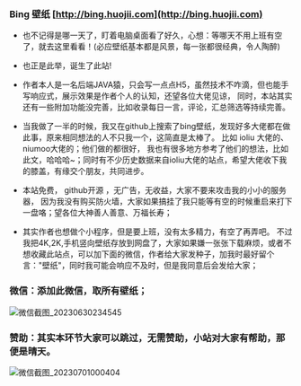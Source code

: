 ### Bing 壁纸 [http://bing.huojii.com](http://bing.huojii.com)
- 也不记得是哪一天了，盯着电脑桌面看了好久，心想：等哪天不用上班有空了，就去这里看看！(必应壁纸基本都是风景，每一张都很经典，令人陶醉)

- 也正是此举，诞生了此站!

- 作者本人是一名后端JAVA猿，只会写一点点H5，虽然技术不咋滴，但也能手写响应式，展示效果是作者个人的认知，还望各位大佬见谅， 同时，本站其实还有一些附加功能没完善，比如收录每日一言，评论，汇总筛选等持续完善。

- 当我做了一半的时候，我又在github上搜索了bing壁纸，发现好多大佬都在做此事，原来相同想法的人不只我一个，这简直是太棒了。 比如 ioliu 大佬的、niumoo大佬的；他们做的都很好， 我也有很多地方参考了他们的想法，比如此文，哈哈哈~；同时有不少历史数据来自ioliu大佬的站点，希望大佬收下我的膝盖，有缘交个朋友，共同进步。

- 本站免费， github开源 ，无广告，无收益，大家不要来攻击我的小小的服务器， 因为我没有购买防火墙，大家如果搞挂了我只能等有空的时候重启来打下一盘咯；望各位大神善人善意、万福长寿；

- 其实作者也想做个小程序，但是要上班，没有太多精力，有空了再弄吧。 不过我把4K,2K,手机竖向壁纸存放到网盘了，大家如果嫌一张张下载麻烦，或者不想收藏此站点，可以加下面的微信，作者给大家发种子，加我时最好留个言："壁纸"，同时我可能会响应不及时，但是我同意后会发给大家；
  
### 微信：添加此微信，取所有壁纸；

![微信截图_20230630234545](https://github.com/xiaonaogua/wallpaper/assets/130883817/a66f697e-c5c4-447c-b26b-631dd4f75232)


### 赞助：其实本环节大家可以跳过，无需赞助，小站对大家有帮助，那便是晴天。

![微信截图_20230701000404](https://github.com/xiaonaogua/wallpaper/assets/130883817/72f31757-a13d-480d-99c8-9fe70ed3ea57)
